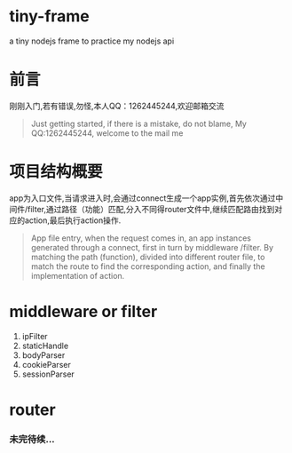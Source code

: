# tiny-frame
  a tiny nodejs frame to practice my nodejs api

# 前言
  刚刚入门,若有错误,勿怪,本人QQ：1262445244,欢迎邮箱交流
> Just getting started, if there is a mistake, do not blame, My QQ:1262445244, welcome to the mail me

# 项目结构概要
  app为入口文件,当请求进入时,会通过connect生成一个app实例,首先依次通过中间件/filter,通过路径（功能）匹配,分入不同得router文件中,继续匹配路由找到对应的action,最后执行action操作.
> App file entry, when the request comes in, an app instances generated through a connect, first in turn by middleware /filter. By matching the path (function), divided into different router file, to match the route to find the corresponding action, and finally the implementation of action.

# middleware or filter
<ol>
<li>ipFilter</li>
<li>staticHandle</li>
<li>bodyParser</li>
<li>cookieParser</li>
<li>sessionParser</li>
</ol>

# router
<h3>未完待续...</h3>
